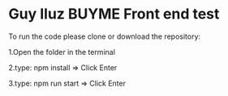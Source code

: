 # Guy Iluz BUYME Front end test

To run the code please clone or download the repository:

1.Open the folder in the terminal

2.type: npm install => Click Enter

3.type: npm run start => Click Enter


